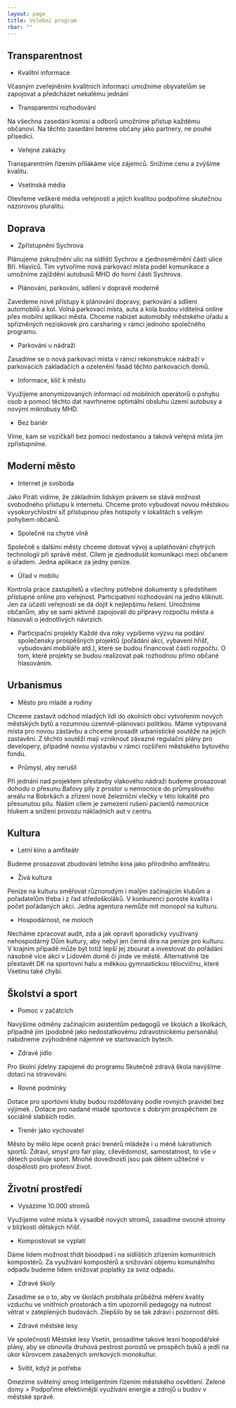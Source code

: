 ```yaml
---
layout: page
title: Volební program
rbar: ""
---
```


## Transparentnost

- Kvalitní informace

Včasným zveřejněním kvalitních informací umožníme obyvatelům se zapojovat a
předcházet nekalému jednání

- Transparentní rozhodování

Na všechna zasedání komisí a odborů umožníme přístup každému
občanovi. Na těchto zasedání bereme občany jako partnery, ne pouhé přísedící.

- Veřejné zakázky

Transparentním řízením přilákáme více zájemců. Snížíme cenu a zvýšíme kvalitu.

- Vsetínská média

Otevřeme veškeré média veřejnosti a jejich kvalitou podpoříme skutečnou názorovou pluralitu.

## Doprava

- Zpřístupnění Sychrova

Plánujeme zokružnění ulic na sídlišti Sychrov a zjednosměrnění části ulice Bří. Hlaviců. 
Tím vytvoříme nová parkovací místa podél komunikace a umožníme zajíždění autobusů
MHD do horní části Sychrova.

- Plánování, parkování, sdílení v dopravě moderně

Zavedeme nové přístupy k plánování dopravy,
parkování a sdílení automobilů a kol. Volná parkovací místa, auta a kola budou viditelná online přes
mobilní aplikaci města. Chceme nabízet automobily městského úřadu a spřízněných neziskovek pro
carsharing v rámci jednoho společného programu.

- Parkování u nádraží

Zasadíme se o nová parkovací místa v rámci rekonstrukce nádraží v parkovacích
zakladačích a ozelenění fasád těchto parkovacích domů.

- Informace, klíč k městu 

Využijeme anonymizovaných informací od mobilních operátorů o pohybu
osob a pomocí těchto dat navrhneme optimální obsluhu území autobusy a novými mikrobusy MHD.

- Bez bariér 

Víme, kam se vozíčkáři bez pomoci nedostanou a taková veřejná místa jim zpřístupníme.


## Moderní město

- Internet je svoboda

Jako Piráti vidíme, že základním lidským právem se stává možnost svobodného
přístupu k internetu. Chceme proto vybudovat novou městskou vysokorychlostní síť přístupnou přes
hotspoty v lokalitách s velkým pohybem občanů.

- Společně na chytré vlně

Společně s dalšími městy chceme dotovat vývoj a uplatňování chytrých
technologií při správě měst. Cílem je zjednodušit komunikaci mezi občanem a úřadem. Jedna aplikace za
jedny peníze.

- Úřad v mobilu

Kontrola práce zastupitelů a všechny potřebné dokumenty s předstihem přístupné
online pro veřejnost. Participativní rozhodování na jedno kliknutí. Jen za účasti veřejnosti se dá dojít k
nejlepšímu řešení. Umožníme občanům, aby se sami aktivně zapojovali do přípravy rozpočtu města a
hlasovali o jednotlivých návrzích.

- Participační projekty
Každé dva roky vypíšeme výzvu na podání společensky prospěšných projektů
(pořádání akcí, vybavení hřišť, vybudování mobiliáře atd.), které se budou financovat částí rozpočtu. O
tom, které projekty se budou realizovat pak rozhodnou přímo občané hlasováním.


## Urbanismus

- Město pro mladé a rodiny 

Chceme zastavit odchod mladých lidí do okolních obcí vytvořením nových
městských bytů a rozumnou územně-plánovací politikou. Máme vytipovaná místa pro novou zástavbu a
chceme prosadit urbanistické soutěže na jejich zastavění. Z těchto soutěží mají vzniknout závazné
regulační plány pro developery, případně novou výstavbu v rámci rozšíření městského bytového fondu.


- Průmysl, aby nerušil

Při jednání nad projektem přestavby vlakového nádraží budeme prosazovat
dohodu o přesunu Baťovy pily z prostor u nemocnice do průmyslového areálu na Bobrkách a zřízení nové
železniční vlečky v této lokalitě pro přesunutou pilu. Našim cílem je zamezení rušení pacientů nemocnice
hlukem a snížení provozu nákladních aut v centru.

## Kultura

- Letní kino a amfiteátr

Budeme prosazovat zbudování letního kina jako přírodního amfiteátru.


- Živá kultura

Peníze na kulturu směřovat různorodým i malým začínajícím klubům a pořadatelům třeba
i z řad středoškoláků. V konkurenci poroste kvalita i počet pořádaných akcí. Jedna agentura nemůže mít
monopol na kulturu.

- Hospodárnost, ne moloch

Necháme zpracovat audit, zda a jak opravit sporadicky využívaný
nehospodárný Dům kultury, aby nebyl jen černá díra na peníze pro kulturu. V krajním případě může být
totiž lepší jej zbourat a investovat do pořádání násobně více akcí v Lidovém domě či jinde ve městě.
Alternativně lze přestavět DK na sportovní halu a měkkou gymnastickou tělocvičnu, které Vsetínu také
chybí.


## Školství a sport

- Pomoc v začátcích 

Navýšíme odměny začínajícím asistentům pedagogů ve školách a školkách,
případně jim (podobně jako nedostatkovému zdravotnickému personálu) nabídneme zvýhodněné nájemné
ve startovacích bytech.

- Zdravé jídlo

Pro školní jídelny zapojené do programu Skutečně zdravá škola navýšíme dotaci na
stravování.


- Rovné podmínky

Dotace pro sportovní kluby budou rozdělovány podle rovných pravidel bez výjimek .
Dotace pro nadané mladé sportovce s dobrým prospěchem ze sociálně slabších rodin.


- Trenér jako vychovatel

Město by mělo lépe ocenit práci trenérů mládeže i u méně lukrativních sportů.
Zdraví, smysl pro fair play, cílevědomost, samostatnost, to vše v dětech posiluje sport. Mnohé dovednosti
jsou pak dětem užitečné v dospělosti pro profesní život.


## Životní prostředí

- Vysázíme 10.000 stromů

Využijeme volné místa k výsadbě nových stromů, zasadíme ovocné stromy v blízkosti dětských hřišť.

- Kompostovat se vyplatí

Dáme lidem možnost třídit bioodpad i na sídlištích zřízením komunitních
kompostérů. Za využívání kompostérů a snižování objemu komunálního odpadu budeme lidem snižovat
poplatky za svoz odpadu.

- Zdravé školy

Zasadíme se o to, aby ve školách probíhala průběžná měření kvality vzduchu ve vnitřních
prostorách a tím upozornili pedagogy na nutnost větrat v zateplených budovách. Zlepšilo by se tak zdraví
i pozornost dětí.

- Zdravé městské lesy

Ve společnosti Městské lesy Vsetín, prosadíme takové lesní hospodářské plány,
aby se obnovila druhová pestrost porostů ve prospěch buků a jedlí na úkor kůrovcem zasažených
smrkových monokultur.

- Svítit, když je potřeba

Omezíme světelný smog inteligentním řízením městského osvětlení.
Zelené domy > Podpoříme efektivnější využívání energie a zdrojů u budov v městské správě.